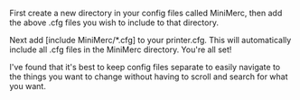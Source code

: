 First create a new directory in your config files called MiniMerc, then add the above .cfg files you wish to include to that directory. 

Next add [include MiniMerc/*.cfg] to your printer.cfg. This will automatically include all .cfg files in the MiniMerc directory. You're all set!

I've found that it's best to keep config files separate to easily navigate to the things you want to change without having to scroll and search for what you want.
